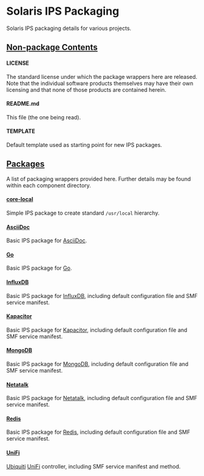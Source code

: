 # Solaris IPS Packaging
Solaris IPS packaging details for various projects.


## <u>Non-package Contents</u>

#### LICENSE
The standard license under which the package wrappers here are released.  Note that the individual software products themselves may have their own licensing and that none of those products are contained herein.

#### README.md
This file (the one being read).

#### TEMPLATE
Default template used as starting point for new IPS packages.


## <u>Packages</u>
A list of packaging wrappers provided here.  Further details may be found within each component directory.

#### [core-local](core-local)   
Simple IPS package to create standard `/usr/local` hierarchy.

#### [AsciiDoc](AsciiDoc)   
Basic IPS package for [AsciiDoc](http://asciidoc.org).

#### [Go](Go)   
Basic IPS package for [Go](https://golang.org).

#### [InfluxDB](InfluxDB)  
Basic IPS package for [InfluxDB](https://influxdata.com/), including default configuration file and SMF service manifest.

#### [Kapacitor](Kapacitor)  
Basic IPS package for [Kapacitor](https://influxdata.com/), including default configuration file and SMF service manifest.

#### [MongoDB](MongoDB)  
Basic IPS package for [MongoDB](https://www.mongodb.com), including default configuration file and SMF service manifest.

#### [Netatalk](Netatalk)  
Basic IPS package for [Netatalk](http://netatalk.sourceforge.net), including default configuration file and SMF service manifest.

#### [Redis](Redis)   
Basic IPS package for [Redis](https://redis.io), including default configuration file and SMF service manifest.

#### [UniFi](UniFi)   
[Ubiquiti](https://www.ubnt.com) [UniFi](https://unifi-sdn.ubnt.com) controller, including SMF service manifest and method.
